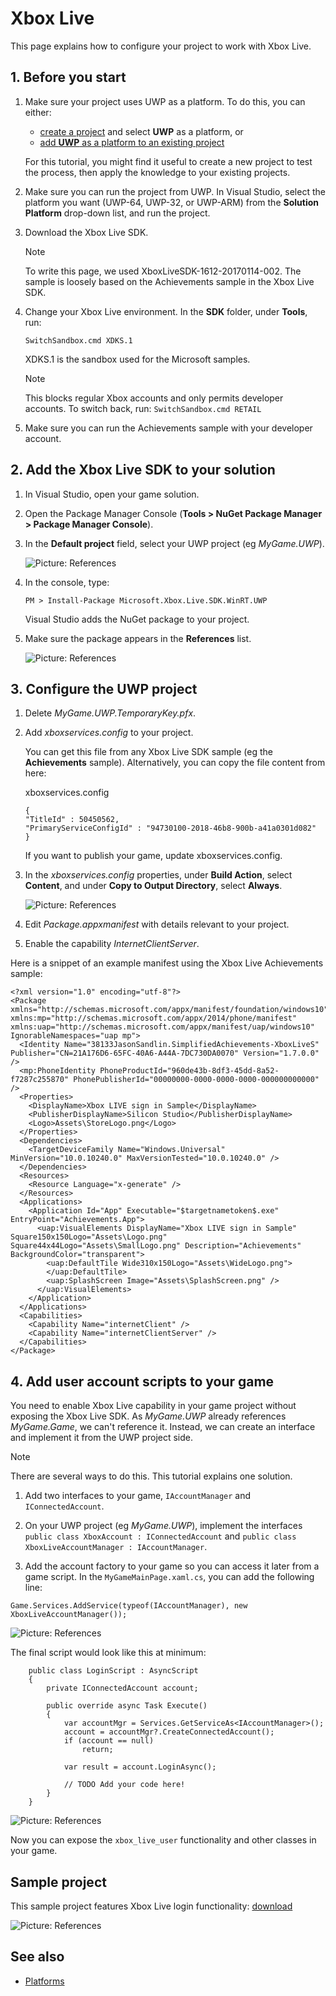 # Xbox Live

This page explains how to configure your project to work with Xbox Live.

## 1. Before you start

1. Make sure your project uses UWP as a platform. To do this, you can either:

    * [create a project](../../get-started/create-a-project.md) and select **UWP** as a platform, or
    * [add **UWP** as a platform to an existing project](../add-or-remove-a-platform.md)

    For this tutorial, you might find it useful to create a new project to test the process, then apply the knowledge to your existing projects.

2. Make sure you can run the project from UWP. In Visual Studio, select the platform you want (UWP-64, UWP-32, or UWP-ARM) from the **Solution Platform** drop-down list, and run the project.

3. Download the Xbox Live SDK. 

    >[!Note]
    >To write this page, we used XboxLiveSDK-1612-20170114-002. The sample is loosely based on the Achievements sample in the Xbox Live SDK.

4. Change your Xbox Live environment. In the **SDK** folder, under **Tools**, run:

    ``SwitchSandbox.cmd XDKS.1``

    XDKS.1 is the sandbox used for the Microsoft samples.

    >[!Note] 
    >This blocks regular Xbox accounts and only permits developer accounts. To switch back, run: ``SwitchSandbox.cmd RETAIL``
    
5. Make sure you can run the Achievements sample with your developer account.

## 2. Add the Xbox Live SDK to your solution

1. In Visual Studio, open your game solution.

2. Open the Package Manager Console (**Tools > NuGet Package Manager > Package Manager Console**).

3. In the **Default project** field, select your UWP project (eg *MyGame.UWP*).

	![Picture: References](xboxlive01.png)

4. In the console, type:

    ``PM > Install-Package Microsoft.Xbox.Live.SDK.WinRT.UWP``

    Visual Studio adds the NuGet package to your project. 

5. Make sure the package appears in the **References** list.

	![Picture: References](xboxlive02.png)

## 3. Configure the UWP project

1. Delete *MyGame.UWP.TemporaryKey.pfx*.

2. Add *xboxservices.config* to your project.

    You can get this file from any Xbox Live SDK sample (eg the **Achievements** sample).
    Alternatively, you can copy the file content from here:

    xboxservices.config
    ```
    {
    "TitleId" : 50450562,
    "PrimaryServiceConfigId" : "94730100-2018-46b8-900b-a41a0301d082"
    }
    ```

    If you want to publish your game, update xboxservices.config.
    
3. In the *xboxservices.config* properties, under **Build Action**, select **Content**, and under **Copy to Output Directory**, select **Always**.

	![Picture: References](xboxlive03.png)

4. Edit *Package.appxmanifest* with details relevant to your project.

5. Enable the capability *InternetClientServer*.

Here is a snippet of an example manifest using the Xbox Live Achievements sample:

```
<?xml version="1.0" encoding="utf-8"?>
<Package xmlns="http://schemas.microsoft.com/appx/manifest/foundation/windows10" xmlns:mp="http://schemas.microsoft.com/appx/2014/phone/manifest" xmlns:uap="http://schemas.microsoft.com/appx/manifest/uap/windows10" IgnorableNamespaces="uap mp">
  <Identity Name="38133JasonSandlin.SimplifiedAchievements-XboxLiveS" Publisher="CN=21A176D6-65FC-40A6-A44A-7DC730DA0070" Version="1.7.0.0" />
  <mp:PhoneIdentity PhoneProductId="960de43b-8df3-45dd-8a52-f7287c255870" PhonePublisherId="00000000-0000-0000-0000-000000000000" />
  <Properties>
    <DisplayName>Xbox LIVE sign in Sample</DisplayName>
    <PublisherDisplayName>Silicon Studio</PublisherDisplayName>
    <Logo>Assets\StoreLogo.png</Logo>
  </Properties>
  <Dependencies>
    <TargetDeviceFamily Name="Windows.Universal" MinVersion="10.0.10240.0" MaxVersionTested="10.0.10240.0" />
  </Dependencies>
  <Resources>
    <Resource Language="x-generate" />
  </Resources>
  <Applications>
    <Application Id="App" Executable="$targetnametoken$.exe" EntryPoint="Achievements.App">
      <uap:VisualElements DisplayName="Xbox LIVE sign in Sample" Square150x150Logo="Assets\Logo.png" Square44x44Logo="Assets\SmallLogo.png" Description="Achievements" BackgroundColor="transparent">
        <uap:DefaultTile Wide310x150Logo="Assets\WideLogo.png">
        </uap:DefaultTile>
        <uap:SplashScreen Image="Assets\SplashScreen.png" />
      </uap:VisualElements>
    </Application>
  </Applications>
  <Capabilities>
    <Capability Name="internetClient" />
    <Capability Name="internetClientServer" />
  </Capabilities>
</Package>
```

## 4. Add user account scripts to your game

You need to enable Xbox Live capability in your game project without exposing the Xbox Live SDK. As *MyGame.UWP* already references *MyGame.Game*, we can't reference it. Instead, we can create an interface and implement it from the UWP project side.

>[!Note]
>There are several ways to do this. This tutorial explains one solution.

1. Add two interfaces to your game, `IAccountManager` and `IConnectedAccount`. 

2. On your UWP project (eg *MyGame.UWP*), implement the interfaces `public class XboxAccount : IConnectedAccount` and `public class XboxLiveAccountManager : IAccountManager`. 

3. Add the account factory to your game so you can access it later from a game script. In the `MyGameMainPage.xaml.cs`, you can add the following line:

```
Game.Services.AddService(typeof(IAccountManager), new XboxLiveAccountManager());
```

![Picture: References](xboxlive04.png)

The final script would look like this at minimum:

```
    public class LoginScript : AsyncScript
    {
        private IConnectedAccount account;

        public override async Task Execute()
        {
            var accountMgr = Services.GetServiceAs<IAccountManager>();
            account = accountMgr?.CreateConnectedAccount();
			if (account == null)
				return;

            var result = account.LoginAsync();
			
			// TODO Add your code here!
        }
    }
```

![Picture: References](xboxlive05.png)

Now you can expose the `xbox_live_user` functionality and other classes in your game.

## Sample project

This sample project features Xbox Live login functionality: [download](XboxLiveSample.zip)

![Picture: References](xboxlive08.png)

## See also

* [Platforms](../index.md)
